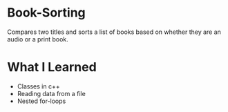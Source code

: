 # Book-Sorting
Compares two titles and sorts a list of books based on whether they are an audio or a print book. 

# What I Learned

* Classes in c++
* Reading data from a file
* Nested for-loops

